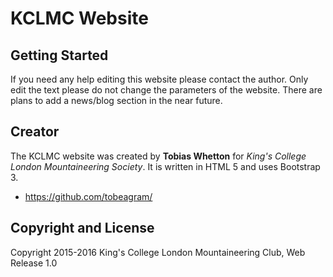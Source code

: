 # KCLMC Website

## Getting Started
If you need any help editing this website please contact the author. Only edit the text please do not change the parameters of the website. There are plans to add a news/blog section in the near future.

## Creator

The KCLMC website was created by **Tobias Whetton** for *King's College London Mountaineering Society*. It is written in HTML 5 and uses Bootstrap 3.

* https://github.com/tobeagram/

## Copyright and License

Copyright 2015-2016 King's College London Mountaineering Club, Web Release 1.0
